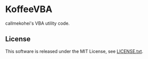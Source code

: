 # KoffeeVBA

callmekohei's VBA utility code.

## License

This software is released under the MIT License, see [LICENSE.txt](https://github.com/CallMeKohei/Koffee2/blob/master/LICENSE.txt).
